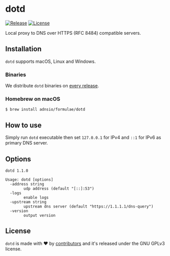 # dotd

[![Release](https://img.shields.io/github/release/adnsio/dotd?style=flat-square)](https://github.com/adnsio/dotd/releases/latest)
[![License](https://img.shields.io/github/license/adnsio/dotd?style=flat-square)](https://github.com/adnsio/dotd/blob/master/LICENSE)

Local proxy to DNS over HTTPS (RFC 8484) compatible servers.

## Installation

`dotd` supports macOS, Linux and Windows.

### Binaries

We distribute `dotd` binaries on [every release](https://github.com/adnsio/dotd/releases).

### Homebrew on macOS

```
$ brew install adnsio/formulae/dotd
```

## How to use

Simply run `dotd` executable then set `127.0.0.1` for IPv4 and `::1` for IPv6 as primary DNS server.

## Options

```
dotd 1.1.0

Usage: dotd [options]
  -address string
        udp address (default "[::]:53")
  -logs
        enable logs
  -upstream string
        upstream dns server (default "https://1.1.1.1/dns-query")
  -version
        output version
```

## License

`dotd` is made with ♥ by [contributors](https://github.com/adnsio/dotd/graphs/contributors) and it's released under the GNU GPLv3 license.
